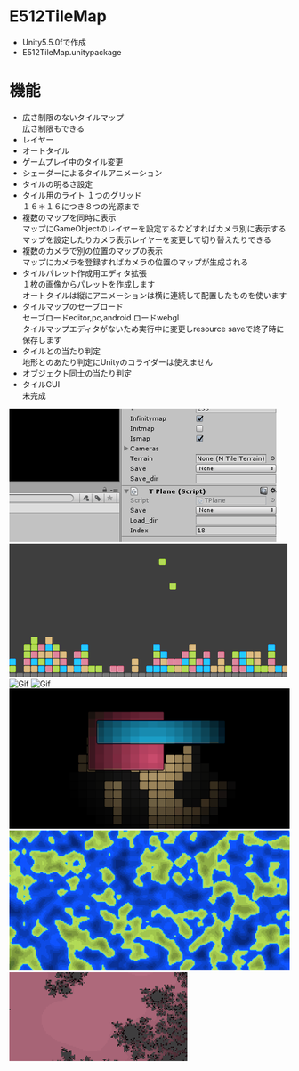 # E512TileMap
- Unity5.5.0fで作成
- E512TileMap.unitypackage

# 機能
- 広さ制限のないタイルマップ  
広さ制限もできる  
- レイヤー  
- オートタイル  
- ゲームプレイ中のタイル変更  
- シェーダーによるタイルアニメーション  
- タイルの明るさ設定  
- タイル用のライト １つのグリッド  
１６＊１６につき８つの光源まで  
- 複数のマップを同時に表示  
マップにGameObjectのレイヤーを設定するなどすればカメラ別に表示するマップを設定したりカメラ表示レイヤーを変更して切り替えたりできる  
- 複数のカメラで別の位置のマップの表示  
マップにカメラを登録すればカメラの位置のマップが生成される  
- タイルパレット作成用エディタ拡張  
１枚の画像からパレットを作成します  
オートタイルは縦にアニメーションは横に連続して配置したものを使います  
- タイルマップのセーブロード  
セーブロードeditor,pc,android ロードwebgl  
タイルマップエディタがないため実行中に変更しresource saveで終了時に保存します  
- タイルとの当たり判定  
地形とのあたり判定にUnityのコライダーは使えません  
- オブジェクト同士の当たり判定  
- タイルGUI  
未完成
  
![Gif](https://raw.githubusercontent.com/ebicochineal/Images/master/0.gif)
![Gif](https://raw.githubusercontent.com/ebicochineal/Images/master/1.gif)
![Gif](https://raw.githubusercontent.com/ebicochineal/Images/master/2.gif)
![Gif](https://raw.githubusercontent.com/ebicochineal/Images/master/3.gif)
![Gif](https://raw.githubusercontent.com/ebicochineal/Images/master/4.gif)
![Gif](https://raw.githubusercontent.com/ebicochineal/Images/master/5.gif)
![Gif](https://raw.githubusercontent.com/ebicochineal/Images/master/6.gif)